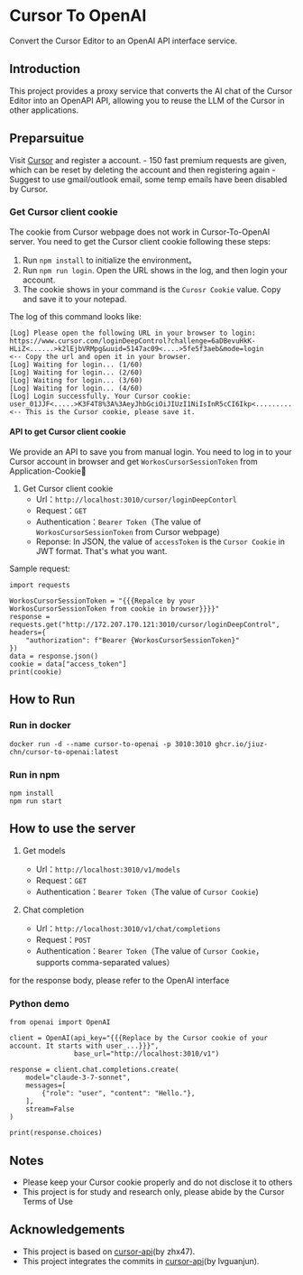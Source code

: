 # Cursor To OpenAI

Convert the Cursor Editor to an OpenAI API interface service.

## Introduction

This project provides a proxy service that converts the AI chat of the Cursor Editor into an OpenAPI API, allowing you to reuse the LLM of the Cursor in other applications.

## Preparsuitue

Visit [Cursor](https://www.cursor.com) and register a account.
    - 150 fast premium requests are given, which can be reset by deleting the account and then registering again
    - Suggest to use gmail/outlook email, some temp emails have been disabled by Cursor.

### Get Cursor client cookie

The cookie from Cursor webpage does not work in Cursor-To-OpenAI server. You need to get the Cursor client cookie following these steps:

1. Run `npm install` to initialize the environment。
2. Run `npm run login`. Open the URL shows in the log, and then login your account.
3. The cookie shows in your command is the `Curosr Cookie` value. Copy and save it to your notepad.

The log of this command looks like:
```
[Log] Please open the following URL in your browser to login:
https://www.cursor.com/loginDeepControl?challenge=6aDBevuHkK-HLiZ<......>k2lEjbVRMpg&uuid=5147ac09<....>5fe5f3aeb&mode=login      <-- Copy the url and open it in your browser.
[Log] Waiting for login... (1/60)
[Log] Waiting for login... (2/60)
[Log] Waiting for login... (3/60)
[Log] Waiting for login... (4/60)
[Log] Login successfully. Your Cursor cookie:
user_01JJF<.....>K3F4T8%3A%3AeyJhbGciOiJIUzI1NiIsInR5cCI6Ikp<...................>AsCpbPfnlHy022WxmlKIt4Q7Ll0     <-- This is the Cursor cookie, please save it.
```

#### API to get Cursor client cookie

We provide an API to save you from manual login. You need to log in to your Cursor account in browser and get `WorkosCursorSessionToken` from Application-Cookie📄
1. Get Cursor client cookie
    - Url：`http://localhost:3010/cursor/loginDeepContorl`
    - Request：`GET`
    - Authentication：`Bearer Token`（The value of `WorkosCursorSessionToken` from Cursor webpage)
    - Reponse: In JSON, the value of `accessToken` is the `Cursor Cookie` in JWT format. That's what you want.

Sample request:
```
import requests

WorkosCursorSessionToken = "{{{Repalce by your WorkosCursorSessionToken from cookie in browser}}}}"
response = requests.get("http://172.207.170.121:3010/cursor/loginDeepControl", headers={
    "authorization": f"Bearer {WorkosCursorSessionToken}"
})
data = response.json()
cookie = data["access_token"]
print(cookie)
```

## How to Run

### Run in docker
```
docker run -d --name cursor-to-openai -p 3010:3010 ghcr.io/jiuz-chn/cursor-to-openai:latest
```

### Run in npm
```
npm install
npm run start
```

## How to use the server

1. Get models
    - Url：`http://localhost:3010/v1/models`
    - Request：`GET`
    - Authentication：`Bearer Token`（The value of `Cursor Cookie`)

2. Chat completion
    - Url：`http://localhost:3010/v1/chat/completions`
    - Request：`POST`
    - Authentication：`Bearer Token`（The value of `Cursor Cookie`，supports comma-separated values）

 for the response body, please refer to the OpenAI interface

### Python demo
```
from openai import OpenAI

client = OpenAI(api_key="{{{Replace by the Cursor cookie of your account. It starts with user_...}}}",
                base_url="http://localhost:3010/v1")

response = client.chat.completions.create(
    model="claude-3-7-sonnet",
    messages=[
        {"role": "user", "content": "Hello."},
    ],
    stream=False
)

print(response.choices)
```

## Notes

- Please keep your Cursor cookie properly and do not disclose it to others
- This project is for study and research only, please abide by the Cursor Terms of Use

## Acknowledgements

- This project is based on [cursor-api](https://github.com/zhx47/cursor-api)(by zhx47).
- This project integrates the commits in [cursor-api](https://github.com/lvguanjun/cursor-api)(by lvguanjun).
